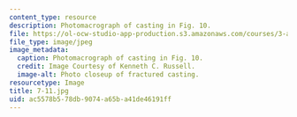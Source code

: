 ```yaml
---
content_type: resource
description: Photomacrograph of casting in Fig. 10.
file: https://ol-ocw-studio-app-production.s3.amazonaws.com/courses/3-a27-case-studies-in-forensic-metallurgy-fall-2007/ac5578b578db9074a65ba41de46191ff_7-11.jpg
file_type: image/jpeg
image_metadata:
  caption: Photomacrograph of casting in Fig. 10.
  credit: Image Courtesy of Kenneth C. Russell.
  image-alt: Photo closeup of fractured casting.
resourcetype: Image
title: 7-11.jpg
uid: ac5578b5-78db-9074-a65b-a41de46191ff
---
```

